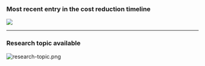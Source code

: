 ### Most recent entry in the cost reduction timeline

![](/img/jan-smits.PNG)

---

### Research topic available

![research-topic.png](/img/research-topic.png)